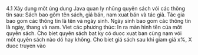4.1 Xây dung môt úng dung Java quan ly nhūng quyên sách vói các thông tin
sau: 
Sách bao gôm tên sách, giá bán, nam xuat bán và tác già. 
Tác gia bao gom các thông tin là tên và ngày sinh. 
Ngày sinh bao gom các thông tin là ngày, thang và nam.
Viet các phương thúc:
    In ra màn hinh tên cúa môt quyên sách.
    Cho biet quyên sách bat ky có duoc xuat ban cùng nam vói môt quyên sách nào dó hay không.
    Cho biet giá sách sau khi giam giá x%, X duoc truyen vào
